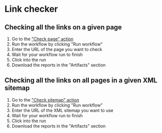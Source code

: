 # Link checker

## Checking all the links on a given page

1. Go to the ["Check page" action](https://github.com/nationalarchives/link-checker/actions/workflows/check-page.yml)
1. Run the workflow by clicking "Run workflow"
1. Enter the URL of the page you want to check
1. Wait for your workflow run to finish
1. Click into the run
1. Download the reports in the "Artifacts" section

## Checking all the links on all pages in a given XML sitemap

1. Go to the ["Check sitemap" action](https://github.com/nationalarchives/link-checker/actions/workflows/check-sitemap.yml)
1. Run the workflow by clicking "Run workflow"
1. Enter the URL of the XML sitemap you want to use
1. Wait for your workflow run to finish
1. Click into the run
1. Download the reports in the "Artifacts" section
